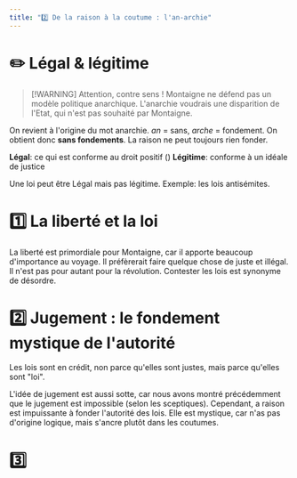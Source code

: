 ```yaml
---
title: "2️⃣ De la raison à la coutume : l'an-archie"
---
```


# ✏️ Légal & légitime

> [!WARNING] Attention, contre sens !
> Montaigne ne défend pas un modèle politique anarchique. L'anarchie voudrais une disparition de l'Etat, qui n'est pas souhaité par Montaigne.

On revient à l'origine du mot anarchie. $an$ = sans, $arche$ = fondement. On obtient donc **sans fondements**. La raison ne peut toujours rien fonder.

**Légal**: ce qui est conforme au droit positif ()
**Légitime**: conforme à un idéale de justice

Une loi peut être Légal mais pas légitime. Exemple: les lois antisémites. 
# 1️⃣ La liberté et la loi
La liberté est primordiale pour Montaigne, car il apporte beaucoup d'importance au voyage. Il préfèrerait faire quelque chose de juste et illégal. Il n'est pas pour autant pour la révolution. Contester les lois est synonyme de désordre. 
# 2️⃣ Jugement : le fondement mystique de l'autorité
Les lois sont en crédit, non parce qu'elles sont justes, mais parce qu'elles sont "loi".

L'idée de jugement est aussi sotte, car nous avons montré précédemment que le jugement est impossible (selon les sceptiques). Cependant, a raison est impuissante à fonder l'autorité des lois. Elle est mystique, car n'as pas d'origine logique, mais s'ancre plutôt dans les coutumes.

# 3️⃣